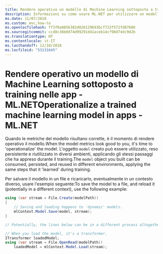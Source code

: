 ```yaml
---
title: Rendere operativo un modello di Machine Learning sottoposto a training nelle app - ML.NET
description: Informazioni su come usare ML.NET per utilizzare un modello di Machine Learning sottoposto a training e valutato nelle applicazioni
ms.date: 11/07/2018
ms.custom: mvc,how-to
ms.openlocfilehash: ff3f0a8856382d020129693bcf722f572fd87606
ms.sourcegitcommit: ccd8c36b0d74d99291d41aceb14cf98d74dc9d2b
ms.translationtype: HT
ms.contentlocale: it-IT
ms.lasthandoff: 12/10/2018
ms.locfileid: "53131645"
---
```

# <a name="operationalize-a-trained-machine-learning-model-in-apps---mlnet"></a><span data-ttu-id="d1dfb-103">Rendere operativo un modello di Machine Learning sottoposto a training nelle app - ML.NET</span><span class="sxs-lookup"><span data-stu-id="d1dfb-103">Operationalize a trained machine learning model in apps - ML.NET</span></span>

<span data-ttu-id="d1dfb-104">Quando le metriche del modello risultano corrette, è il momento di rendere operativo il modello.</span><span class="sxs-lookup"><span data-stu-id="d1dfb-104">When the model metrics look good to you, it's time to 'operationalize' the model.</span></span> <span data-ttu-id="d1dfb-105">L'oggetto `model` creato può essere utilizzato, reso persistente e riutilizzato in diversi ambienti, applicando gli stessi passaggi che ha appreso durante il training.</span><span class="sxs-lookup"><span data-stu-id="d1dfb-105">The `model` object you built can be consumed, persisted, and reused in different environments, applying the same steps that it 'learned' during training.</span></span>

<span data-ttu-id="d1dfb-106">Per salvare il modello in un file e ricaricarlo, eventualmente in un contesto diverso, usare l'esempio seguente:</span><span class="sxs-lookup"><span data-stu-id="d1dfb-106">To save the model to a file, and reload it (potentially in a different context), use the following example:</span></span>

```csharp
using (var stream = File.Create(modelPath))
{
    // Saving and loading happens to 'dynamic' models.
    mlContext.Model.Save(model, stream);
}

// Potentially, the lines below can be in a different process altogether.

// When you load the model, it's a transformer.
ITransformer loadedModel;
using (var stream = File.OpenRead(modelPath))
    loadedModel = mlContext.Model.Load(stream);
```
